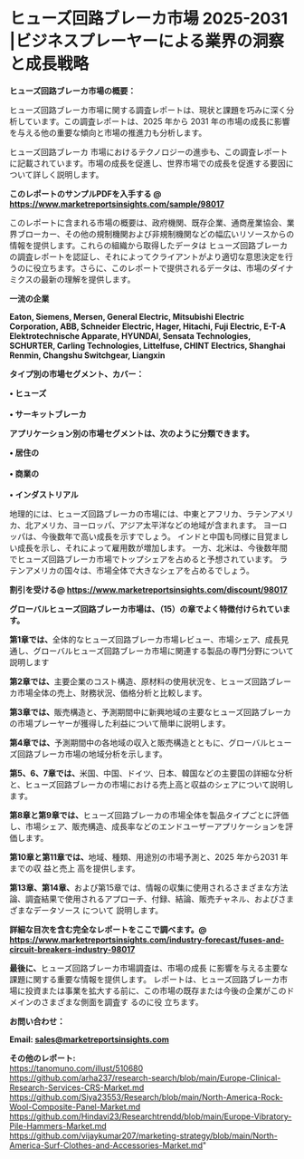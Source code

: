# ヒューズ回路ブレーカ市場 2025-2031 |ビジネスプレーヤーによる業界の洞察と成長戦略

<strong><b>ヒューズ回路ブレーカ市場の概要：</b></strong>

ヒューズ回路ブレーカ市場に関する調査レポートは、現状と課題を巧みに深く分析しています。この調査レポートは、2025 年から 2031 年の市場の成長に影響を与える他の重要な傾向と市場の推進力も分析します。

ヒューズ回路ブレーカ 市場におけるテクノロジーの進歩も、この調査レポートに記載されています。市場の成長を促進し、世界市場での成長を促進する要因について詳しく説明します。

<strong>このレポートのサンプルPDFを入手する @ <a href=https://www.marketreportsinsights.com/sample/98017>https://www.marketreportsinsights.com/sample/98017</a></strong>

このレポートに含まれる市場の概要は、政府機関、既存企業、通商産業協会、業界ブローカー、その他の規制機関および非規制機関などの幅広いリソースからの情報を提供します。これらの組織から取得したデータは ヒューズ回路ブレーカ の調査レポートを認証し、それによってクライアントがより適切な意思決定を行うのに役立ちます。さらに、このレポートで提供されるデータは、市場のダイナミクスの最新の理解を提供します。

<strong>一流の企業</strong>

<strong><b>Eaton, Siemens, Mersen, General Electric, Mitsubishi Electric Corporation, ABB, Schneider Electric, Hager, Hitachi, Fuji Electric, E-T-A Elektrotechnische Apparate, HYUNDAI, Sensata Technologies, SCHURTER, Carling Technologies, Littelfuse, CHINT Electrics, Shanghai Renmin, Changshu Switchgear, Liangxin</b></strong>

<strong><b>タイプ別の市場セグメント、カバー：</b></strong>

<strong>• ヒューズ<br><br>• サーキットブレーカ</strong>

<strong><b>アプリケーション別の市場セグメントは、次のように分類できます。</b></strong>

<strong>• 居住の<br><br>• 商業の<br><br>• インダストリアル</strong>

 地理的には、ヒューズ回路ブレーカの市場には、中東とアフリカ、ラテンアメリカ、北アメリカ、ヨーロッパ、アジア太平洋などの地域が含まれます。 ヨーロッパは、今後数年で高い成長を示すでしょう。 インドと中国も同様に目覚ましい成長を示し、それによって雇用数が増加します。 一方、北米は、今後数年間でヒューズ回路ブレーカ市場でトップシェアを占めると予想されています。 ラテンアメリカの国々は、市場全体で大きなシェアを占めるでしょう。

<strong>割引を受ける@ <a href=https://www.marketreportsinsights.com/discount/98017>https://www.marketreportsinsights.com/discount/98017</a></strong>

<strong><b>グローバルヒューズ回路ブレーカ市場は、（15）の章でよく特徴付けられています。</b></strong>

<strong><b>第</b></strong><strong><b>1章では、</b></strong>全体的なヒューズ回路ブレーカ市場レビュー、市場シェア、成長見通し、グローバルヒューズ回路ブレーカ市場に関連する製品の専門分野について説明します

<strong><b>第2章では、</b></strong>主要企業のコスト構造、原材料の使用状況を、ヒューズ回路ブレーカ市場全体の売上、財務状況、価格分析と比較します。

<strong><b>第3章では、</b></strong>販売構造と、予測期間中に新興地域の主要なヒューズ回路ブレーカの市場プレーヤーが獲得した利益について簡単に説明します。

<strong><b>第4章では、</b></strong>予測期間中の各地域の収入と販売構造とともに、グローバルヒューズ回路ブレーカ市場の地域分析を示します。

<strong><b>第5、6、7章では、</b></strong>米国、中国、ドイツ、日本、韓国などの主要国の詳細な分析と、ヒューズ回路ブレーカの市場における売上高と収益のシェアについて説明します。

<strong><b>第8章と第9章では、</b></strong>ヒューズ回路ブレーカの市場全体を製品タイプごとに評価し、市場シェア、販売構造、成長率などのエンドユーザーアプリケーションを評価します。

<strong><b>第10章と第11章では、</b></strong>地域、種類、用途別の市場予測と、2025 年から2031 年までの収 益と売上 高を提供します。

<strong><b>第13章、第14章、</b></strong>および第15章では、情報の収集に使用されるさまざまな方法論、調査結果で使用されるアプローチ、付録、結論、販売チャネル、およびさまざまなデータソース について 説明します。

<strong>詳細な目次を含む完全なレポートをここで調べます。@ <a href=https://www.marketreportsinsights.com/industry-forecast/fuses-and-circuit-breakers-industry-98017>https://www.marketreportsinsights.com/industry-forecast/fuses-and-circuit-breakers-industry-98017</a></strong>

<strong><b>最後に、</b></strong>ヒューズ回路ブレーカ市場調査は、市場の成長 に影響を</a>与える主要な課題に関する重要な情報を提供します。 レポートは、ヒューズ回路ブレーカ市場に投資または事業を拡大する前に、この市場の既存または今後の企業がこのドメインのさまざまな側面を調査す るのに役 立ちます。

<strong><b>お問い合わせ：</b></strong>

<strong>Email: </strong><a href=mailto:sales@marketreportsinsights.com><strong>sales@marketreportsinsights.com</strong></a>

<strong>その他のレポート:</strong>
<br>
<a href=https://tanomuno.com/illust/510680>https://tanomuno.com/illust/510680</a>
<br>
<a href=https://github.com/arha237/research-search/blob/main/Europe-Clinical-Research-Services-CRS-Market.md>https://github.com/arha237/research-search/blob/main/Europe-Clinical-Research-Services-CRS-Market.md</a>
<br>
<a href=https://github.com/Siya23553/Research/blob/main/North-America-Rock-Wool-Composite-Panel-Market.md>https://github.com/Siya23553/Research/blob/main/North-America-Rock-Wool-Composite-Panel-Market.md</a>
<br>
<a href=https://github.com/Hindavi23/Researchtrendd/blob/main/Europe-Vibratory-Pile-Hammers-Market.md>https://github.com/Hindavi23/Researchtrendd/blob/main/Europe-Vibratory-Pile-Hammers-Market.md</a>
<br>
<a href=https://github.com/vijaykumar207/marketing-strategy/blob/main/North-America-Surf-Clothes-and-Accessories-Market.md>https://github.com/vijaykumar207/marketing-strategy/blob/main/North-America-Surf-Clothes-and-Accessories-Market.md</a>"

